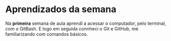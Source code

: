 # Aprendizados da semana 

Na **primeira** semana de aula aprendi a acessar o computador, pelo terminal, com o GitBash. E logo em seguida connheci o Git e GitHub, me familiarizando com comandos básicos. 
